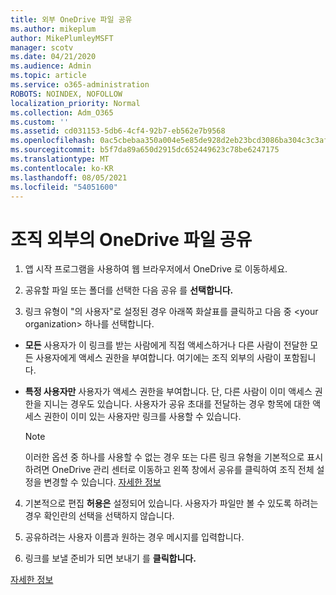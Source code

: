 ```yaml
---
title: 외부 OneDrive 파일 공유
ms.author: mikeplum
author: MikePlumleyMSFT
manager: scotv
ms.date: 04/21/2020
ms.audience: Admin
ms.topic: article
ms.service: o365-administration
ROBOTS: NOINDEX, NOFOLLOW
localization_priority: Normal
ms.collection: Adm_O365
ms.custom: ''
ms.assetid: cd031153-5db6-4cf4-92b7-eb562e7b9568
ms.openlocfilehash: 0ac5cbebaa350a004e5e85de928d2eb23bcd3086ba304c3c3afdfa9c13e42188
ms.sourcegitcommit: b5f7da89a650d2915dc652449623c78be6247175
ms.translationtype: MT
ms.contentlocale: ko-KR
ms.lasthandoff: 08/05/2021
ms.locfileid: "54051600"
---
```

# <a name="share-files-in-onedrive-with-people-outside-your-organization"></a>조직 외부의 OneDrive 파일 공유

1. 앱 시작 프로그램을 사용하여 웹 브라우저에서 OneDrive 로 이동하세요. 
    
2. 공유할 파일 또는 폴더를 선택한 다음 공유 를 **선택합니다.** 
    
3. 링크 유형이 "의 사용자"로 설정된 경우 아래쪽 화살표를 클릭하고 다음 중 \<your organization\> 하나를 선택합니다. 
    
  - **모든** 사용자가 이 링크를 받는 사람에게 직접 액세스하거나 다른 사람이 전달한 모든 사용자에게 액세스 권한을 부여합니다. 여기에는 조직 외부의 사람이 포함됩니다. 
    
  - **특정 사용자만** 사용자가 액세스 권한을 부여합니다. 단, 다른 사람이 이미 액세스 권한을 지니는 경우도 있습니다. 사용자가 공유 초대를 전달하는 경우 항목에 대한 액세스 권한이 이미 있는 사용자만 링크를 사용할 수 있습니다. 
    
    > [!NOTE]
    > 이러한 옵션 중 하나를 사용할 수 없는 경우 또는 다른 링크 유형을 기본적으로 표시하려면 OneDrive 관리 센터로 이동하고 왼쪽 창에서  공유를 클릭하여 조직 전체 설정을 변경할 수 있습니다. [자세한 정보](https://go.microsoft.com/fwlink/?linkid=871961)
  
4. 기본적으로 편집 **허용은** 설정되어 있습니다. 사용자가 파일만 볼 수 있도록 하려는 경우 확인란의 선택을 선택하지 않습니다. 
    
5. 공유하려는 사용자 이름과 원하는 경우 메시지를 입력합니다.
    
6. 링크를 보낼 준비가 되면 보내기 를 **클릭합니다.** 
    
[자세한 정보](https://go.microsoft.com/fwlink/?linkid=871861)
  

